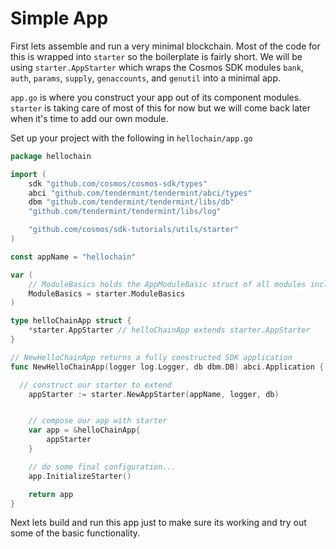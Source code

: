 # Simple App

First lets assemble and run a very minimal blockchain. Most of the code for
this is wrapped into `starter` so the boilerplate is fairly short. We will be
using `starter.AppStarter` which wraps the Cosmos SDK modules `bank`, `auth`,
`params`, `supply`, `genaccounts`, and `genutil` into a minimal app.

`app.go` is where you construct your app out of its component modules.
`starter` is taking care of most of this for now but we will come back later
when it's time to add our own module.

Set up your project with the following in `hellochain/app.go`

```go
package hellochain

import (
	sdk "github.com/cosmos/cosmos-sdk/types"
	abci "github.com/tendermint/tendermint/abci/types"
	dbm "github.com/tendermint/tendermint/libs/db"
	"github.com/tendermint/tendermint/libs/log"

	"github.com/cosmos/sdk-tutorials/utils/starter"
)

const appName = "hellochain"

var (
	// ModuleBasics holds the AppModuleBasic struct of all modules included in the app
	ModuleBasics = starter.ModuleBasics
)

type helloChainApp struct {
	*starter.AppStarter // helloChainApp extends starter.AppStarter
}

// NewHelloChainApp returns a fully constructed SDK application
func NewHelloChainApp(logger log.Logger, db dbm.DB) abci.Application {

  // construct our starter to extend
	appStarter := starter.NewAppStarter(appName, logger, db)


	// compose our app with starter
	var app = &helloChainApp{
		appStarter
	}

	// do some final configuration...
	app.InitializeStarter()

	return app
}
```

Next lets build and run this app just to make sure its working and try out some
of the basic functionality.
